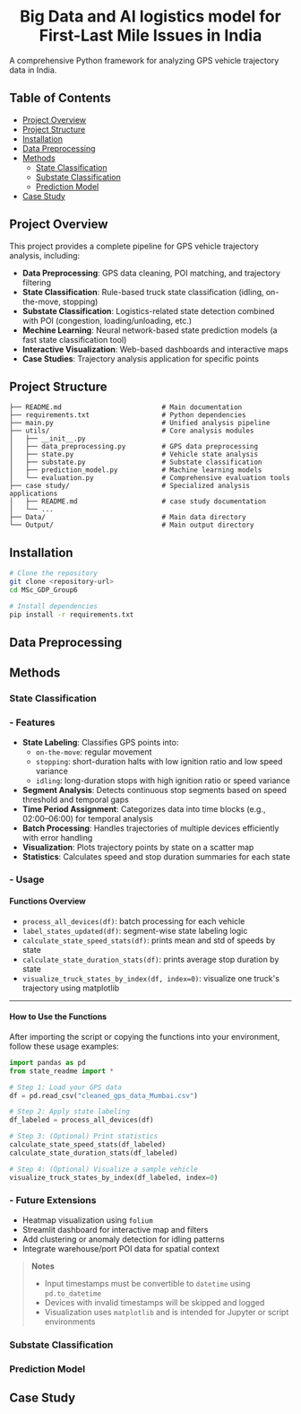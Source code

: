 <div align="center">
<h1>Big Data and AI logistics model for First-Last Mile Issues in India </h1>
</div>

A comprehensive Python framework for analyzing GPS vehicle trajectory data in India.

## Table of Contents
- [Project Overview](#Project-Overview)
- [Project Structure](#Project-Structure)
- [Installation](#Installation)
- [Data Preprocessing](#data-preprocessing)
- [Methods](#methods)
   - [State Classification](#state-classification)
   - [Substate Classification](#substate-classification)
   - [Prediction Model](#prediction-model)
- [Case Study](#case-study)

## Project Overview

This project provides a complete pipeline for GPS vehicle trajectory analysis, including:

- **Data Preprocessing**: GPS data cleaning, POI matching, and trajectory filtering
- **State Classification**: Rule-based truck state classification (idling, on-the-move, stopping)
- **Substate Classification**: Logistics-related state detection combined with POI (congestion, loading/unloading, etc.)
- **Mechine Learning**: Neural network-based state prediction models (a fast state classification tool)
- **Interactive Visualization**: Web-based dashboards and interactive maps
- **Case Studies**: Trajectory analysis application for specific points

## Project Structure

```
├── README.md                         # Main documentation
├── requirements.txt                  # Python dependencies
├── main.py                           # Unified analysis pipeline
├── utils/                            # Core analysis modules
│   ├── __init__.py
│   ├── data_preprocessing.py         # GPS data preprocessing
│   ├── state.py                      # Vehicle state analysis
│   ├── substate.py                   # Substate classification
│   ├── prediction_model.py           # Machine learning models
│   └── evaluation.py                 # Comprehensive evaluation tools
├── case study/                       # Specialized analysis applications
│   ├── README.md                     # case study documentation
│   └── ...
├── Data/                             # Main data directory
└── Output/                           # Main output directory
```
## Installation
```bash
# Clone the repository
git clone <repository-url>
cd MSc_GDP_Group6

# Install dependencies
pip install -r requirements.txt
```

## Data Preprocessing

## Methods

### State Classification
### - Features
- **State Labeling**: Classifies GPS points into:
  - `on-the-move`: regular movement
  - `stopping`: short-duration halts with low ignition ratio and low speed variance
  - `idling`: long-duration stops with high ignition ratio or speed variance
- **Segment Analysis**: Detects continuous stop segments based on speed threshold and temporal gaps
- **Time Period Assignment**: Categorizes data into time blocks (e.g., 02:00–06:00) for temporal analysis
- **Batch Processing**: Handles trajectories of multiple devices efficiently with error handling
- **Visualization**: Plots trajectory points by state on a scatter map
- **Statistics**: Calculates speed and stop duration summaries for each state


### - Usage

####  Functions Overview

- `process_all_devices(df)`: batch processing for each vehicle  
- `label_states_updated(df)`: segment-wise state labeling logic  
- `calculate_state_speed_stats(df)`: prints mean and std of speeds by state  
- `calculate_state_duration_stats(df)`: prints average stop duration by state  
- `visualize_truck_states_by_index(df, index=0)`: visualize one truck's trajectory using matplotlib  

---

####  How to Use the Functions

After importing the script or copying the functions into your environment, follow these usage examples:

```python
import pandas as pd
from state_readme import *

# Step 1: Load your GPS data
df = pd.read_csv("cleaned_gps_data_Mumbai.csv")

# Step 2: Apply state labeling
df_labeled = process_all_devices(df)

# Step 3: (Optional) Print statistics
calculate_state_speed_stats(df_labeled)
calculate_state_duration_stats(df_labeled)

# Step 4: (Optional) Visualize a sample vehicle
visualize_truck_states_by_index(df_labeled, index=0)
```

### - Future Extensions

- Heatmap visualization using `folium`  
- Streamlit dashboard for interactive map and filters  
- Add clustering or anomaly detection for idling patterns  
- Integrate warehouse/port POI data for spatial context  

>  **Notes**
>
> - Input timestamps must be convertible to `datetime` using `pd.to_datetime`
> - Devices with invalid timestamps will be skipped and logged
> - Visualization uses `matplotlib` and is intended for Jupyter or script environments

### Substate Classification

### Prediction Model

## Case Study

